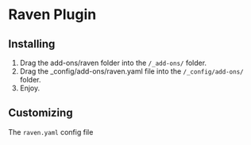 Raven Plugin
==================



## Installing
1. Drag the add-ons/raven folder into the `/_add-ons/` folder.
2. Drag the _config/add-ons/raven.yaml file into the `/_config/add-ons/` folder.
3. Enjoy.

## Customizing

The `raven.yaml` config file 
